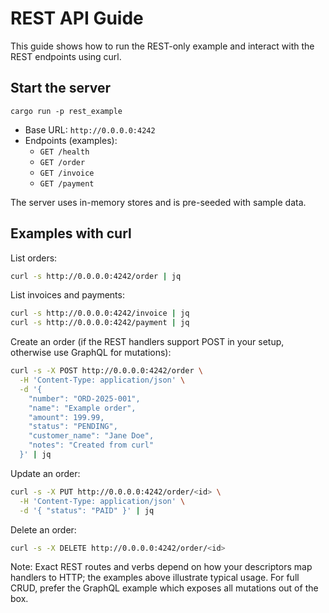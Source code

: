 # REST API Guide

This guide shows how to run the REST-only example and interact with the REST endpoints using curl.

## Start the server

```
cargo run -p rest_example
```

- Base URL: `http://0.0.0.0:4242`
- Endpoints (examples):
  - `GET /health`
  - `GET /order`
  - `GET /invoice`
  - `GET /payment`

The server uses in-memory stores and is pre-seeded with sample data.

## Examples with curl

List orders:

```bash
curl -s http://0.0.0.0:4242/order | jq
```

List invoices and payments:

```bash
curl -s http://0.0.0.0:4242/invoice | jq
curl -s http://0.0.0.0:4242/payment | jq
```

Create an order (if the REST handlers support POST in your setup, otherwise use GraphQL for mutations):

```bash
curl -s -X POST http://0.0.0.0:4242/order \
  -H 'Content-Type: application/json' \
  -d '{
    "number": "ORD-2025-001",
    "name": "Example order",
    "amount": 199.99,
    "status": "PENDING",
    "customer_name": "Jane Doe",
    "notes": "Created from curl"
  }' | jq
```

Update an order:

```bash
curl -s -X PUT http://0.0.0.0:4242/order/<id> \
  -H 'Content-Type: application/json' \
  -d '{ "status": "PAID" }' | jq
```

Delete an order:

```bash
curl -s -X DELETE http://0.0.0.0:4242/order/<id>
```

Note: Exact REST routes and verbs depend on how your descriptors map handlers to HTTP; the examples above illustrate typical usage. For full CRUD, prefer the GraphQL example which exposes all mutations out of the box.
